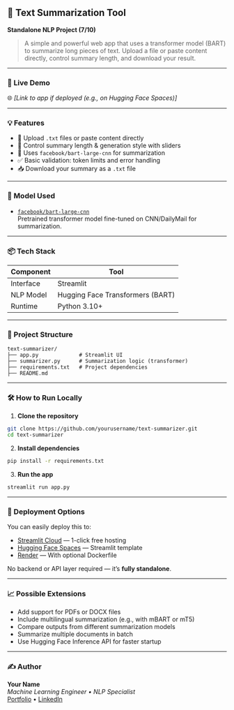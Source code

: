 ## 📝 Text Summarization Tool  
**Standalone NLP Project (7/10)**

> A simple and powerful web app that uses a transformer model (BART) to summarize long pieces of text. Upload a file or paste content directly, control summary length, and download your result.

---

### 🚀 Live Demo  
🌐 *[Link to app if deployed (e.g., on Hugging Face Spaces)]*

---

### 💡 Features
- 📄 Upload `.txt` files or paste content directly  
- 🔧 Control summary length & generation style with sliders  
- 🤖 Uses `facebook/bart-large-cnn` for summarization  
- ✅ Basic validation: token limits and error handling  
- 📥 Download your summary as a `.txt` file

---

### 🧠 Model Used
- [`facebook/bart-large-cnn`](https://huggingface.co/facebook/bart-large-cnn)  
  Pretrained transformer model fine-tuned on CNN/DailyMail for summarization.

---

### 📦 Tech Stack

| Component    | Tool            |
|--------------|------------------|
| Interface    | Streamlit        |
| NLP Model    | Hugging Face Transformers (BART) |
| Runtime      | Python 3.10+     |

---

### 📂 Project Structure
```
text-summarizer/
├── app.py             # Streamlit UI
├── summarizer.py      # Summarization logic (transformer)
├── requirements.txt   # Project dependencies
├── README.md
```

---

### 🛠️ How to Run Locally

1. **Clone the repository**
```bash
git clone https://github.com/yourusername/text-summarizer.git
cd text-summarizer
```

2. **Install dependencies**
```bash
pip install -r requirements.txt
```

3. **Run the app**
```bash
streamlit run app.py
```

---

### 🐳 Deployment Options

You can easily deploy this to:
- [Streamlit Cloud](https://streamlit.io/cloud) — 1-click free hosting  
- [Hugging Face Spaces](https://huggingface.co/spaces) — Streamlit template  
- [Render](https://render.com) — With optional Dockerfile

No backend or API layer required — it’s **fully standalone**.

---

### 📈 Possible Extensions
- Add support for PDFs or DOCX files  
- Include multilingual summarization (e.g., with mBART or mT5)  
- Compare outputs from different summarization models  
- Summarize multiple documents in batch  
- Use Hugging Face Inference API for faster startup

---

### ✍️ Author
**Your Name**  
_Machine Learning Engineer • NLP Specialist_  
[Portfolio](https://yourportfolio.com) • [LinkedIn](https://linkedin.com/in/yourname)
